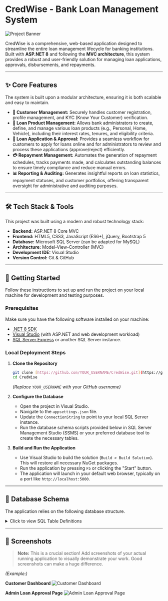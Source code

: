 # CredWise - Bank Loan Management System

![Project Banner](https://placehold.co/1200x400/4F46E5/FFFFFF?text=CredWise&font=raleway)

CredWise is a comprehensive, web-based application designed to streamline the entire loan management lifecycle for banking institutions. Built with **ASP.NET 8** and following the **MVC architecture**, this system provides a robust and user-friendly solution for managing loan applications, approvals, disbursements, and repayments.

---

## ✨ Core Features

The system is built upon a modular architecture, ensuring it is both scalable and easy to maintain.

* **👤 Customer Management:** Securely handles customer registration, profile management, and KYC (Know Your Customer) verification.
* **🏦 Loan Product Management:** Allows bank administrators to create, define, and manage various loan products (e.g., Personal, Home, Vehicle), including their interest rates, tenures, and eligibility criteria.
* **📄 Loan Application & Approval:** Provides a seamless workflow for customers to apply for loans online and for administrators to review and process these applications (approve/reject) efficiently.
* **💳 Repayment Management:** Automates the generation of repayment schedules, tracks payments made, and calculates outstanding balances to ensure timely compliance and reduce manual errors.
* **📊 Reporting & Auditing:** Generates insightful reports on loan statistics, repayment statuses, and customer portfolios, offering transparent oversight for administrative and auditing purposes.

---

## 🛠️ Tech Stack & Tools

This project was built using a modern and robust technology stack:

* **Backend:** ASP.NET 8 Core MVC
* **Frontend:** HTML5, CSS3, JavaScript (ES6+), jQuery, Bootstrap 5
* **Database:** Microsoft SQL Server (can be adapted for MySQL)
* **Architecture:** Model-View-Controller (MVC)
* **Development IDE:** Visual Studio
* **Version Control:** Git & GitHub

---

## 🚀 Getting Started

Follow these instructions to set up and run the project on your local machine for development and testing purposes.

### Prerequisites

Make sure you have the following software installed on your machine:

* [.NET 8 SDK](https://dotnet.microsoft.com/en-us/download/dotnet/8.0)
* [Visual Studio](https://visualstudio.microsoft.com/) (with ASP.NET and web development workload)
* [SQL Server Express](https://www.microsoft.com/en-us/sql-server/sql-server-downloads) or another SQL Server instance.

### Local Deployment Steps

1.  **Clone the Repository**
    ```sh
    git clone [https://github.com/YOUR_USERNAME/CredWise.git](https://github.com/YOUR_USERNAME/CredWise.git)
    cd CredWise
    ```
    *(Replace `YOUR_USERNAME` with your GitHub username)*

2.  **Configure the Database**
    * Open the project in Visual Studio.
    * Navigate to the `appsettings.json` file.
    * Update the `ConnectionString` to point to your local SQL Server instance.
    * Run the database schema scripts provided below in SQL Server Management Studio (SSMS) or your preferred database tool to create the necessary tables.

3.  **Build and Run the Application**
    * Use Visual Studio to build the solution (`Build > Build Solution`). This will restore all necessary NuGet packages.
    * Run the application by pressing `F5` or clicking the "Start" button.
    * The application will launch in your default web browser, typically on a port like `http://localhost:5000`.

---

## 📝 Database Schema

The application relies on the following database structure.

<details>
<summary>Click to view SQL Table Definitions</summary>

**1. Customer Table**
```sql
CREATE TABLE Customer (
    customerId INT IDENTITY(1,1) PRIMARY KEY,
    name NVARCHAR(100) NOT NULL,
    email NVARCHAR(100) UNIQUE NOT NULL,
    phone NVARCHAR(15),
    address NVARCHAR(MAX),
    kycStatus NVARCHAR(20) CHECK (kycStatus IN ('PENDING', 'VERIFIED'))
);
```

**2. LoanProduct Table**
```sql
CREATE TABLE LoanProduct (
    loanProductId INT IDENTITY(1,1) PRIMARY KEY,
    productName NVARCHAR(50) NOT NULL,
    interestRate DECIMAL(5, 2) NOT NULL,
    minAmount DECIMAL(18, 2) NOT NULL,
    maxAmount DECIMAL(18, 2) NOT NULL,
    tenure INT NOT NULL
);
```

**3. LoanApplication Table**
```sql
CREATE TABLE LoanApplication (
    applicationId INT IDENTITY(1,1) PRIMARY KEY,
    customerId INT,
    loanProductId INT,
    loanAmount DECIMAL(18, 2) NOT NULL,
    applicationDate DATE NOT NULL,
    approvalStatus NVARCHAR(20) CHECK (approvalStatus IN ('PENDING', 'APPROVED', 'REJECTED')),
    FOREIGN KEY (customerId) REFERENCES Customer(customerId),
    FOREIGN KEY (loanProductId) REFERENCES LoanProduct(loanProductId)
);
```

**4. Repayment Table**
```sql
CREATE TABLE Repayment (
    repaymentId INT IDENTITY(1,1) PRIMARY KEY,
    applicationId INT,
    dueDate DATE NOT NULL,
    amountDue DECIMAL(18, 2) NOT NULL,
    paymentDate DATE,
    paymentStatus NVARCHAR(20) CHECK (paymentStatus IN ('PENDING', 'COMPLETED')),
    FOREIGN KEY (applicationId) REFERENCES LoanApplication(applicationId)
);
```
</details>

---

## 📸 Screenshots

> **Note:** This is a crucial section! Add screenshots of your actual running application to visually demonstrate your work. Good screenshots can make a huge difference.

*(Example:)*

**Customer Dashboard**
![Customer Dashboard](https://placehold.co/600x400/FFFFFF/000000?text=Your+App+Screenshot+Here)

**Admin Loan Approval Page**
![Admin Loan Approval Page](https://placehold.co/600x400/FFFFFF/000000?text=Your+App+Screenshot+Here)
